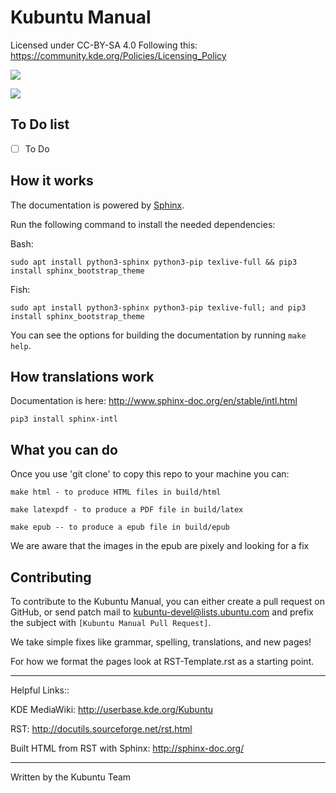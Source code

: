 Kubuntu Manual
===============

Licensed under CC-BY-SA 4.0 
Following this: https://community.kde.org/Policies/Licensing_Policy

![](https://travis-ci.org/ahoneybun/kubuntu-manual.svg?branch=master)

![](https://travis-ci.org/ahoneybun/kubuntu-manual.svg?branch=kubuntu-18.04-LTS)

## To Do list

- [ ] To Do

## How it works

The documentation is powered by [Sphinx](http://www.sphinx-doc.org/en/stable/).

Run the following command to install the needed dependencies:

Bash:

```
sudo apt install python3-sphinx python3-pip texlive-full && pip3 install sphinx_bootstrap_theme
```                                                                                            

Fish:

```
sudo apt install python3-sphinx python3-pip texlive-full; and pip3 install sphinx_bootstrap_theme
```
                                                                                                           
You can see the options for building the documentation by running `make help`.                             

## How translations work

Documentation is here: http://www.sphinx-doc.org/en/stable/intl.html

```
pip3 install sphinx-intl
```

## What you can do

Once you use 'git clone' to copy this repo to your machine you can:

```
make html - to produce HTML files in build/html
```

```
make latexpdf - to produce a PDF file in build/latex
```

```
make epub -- to produce a epub file in build/epub
```

We are aware that the images in the epub are pixely and looking for a fix
                                                                                                           
## Contributing                                                                                            
                                                                                                           
To contribute to the Kubuntu Manual, you can either create a pull request on GitHub, or send patch mail to 
[kubuntu-devel@lists.ubuntu.com](mailto:kubuntu-devel@lists.ubuntu.com) and prefix the subject with `[Kubuntu Manual Pull Request]`.                

We take simple fixes like grammar, spelling, translations, and new pages!

For how we format the pages look at RST-Template.rst as a starting point.

***
Helpful Links::

KDE MediaWiki: http://userbase.kde.org/Kubuntu

RST: http://docutils.sourceforge.net/rst.html

Built HTML from RST with Sphinx:
http://sphinx-doc.org/

---
Written by the Kubuntu Team
